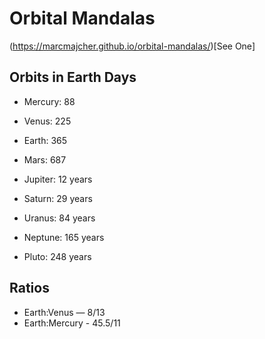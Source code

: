 # Orbital Mandalas

(https://marcmajcher.github.io/orbital-mandalas/)[See One]

## Orbits in Earth Days

* Mercury: 88
* Venus: 225
* Earth: 365
* Mars: 687

* Jupiter: 12 years
* Saturn: 29 years
* Uranus: 84 years
* Neptune: 165 years
* Pluto: 248 years

## Ratios

* Earth:Venus — 8/13
* Earth:Mercury - 45.5/11
